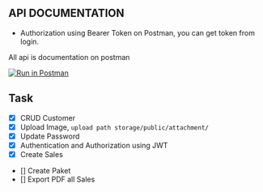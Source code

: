 ## API DOCUMENTATION

-   Authorization using Bearer Token on Postman, you can get token from login.

All api is documentation on postman

[![Run in Postman](https://run.pstmn.io/button.svg)](https://app.getpostman.com/run-collection/9720754-492c1034-eb4d-48b8-a6fc-59f8a29339b4?action=collection%2Ffork&source=rip_markdown&collection-url=entityId%3D9720754-492c1034-eb4d-48b8-a6fc-59f8a29339b4%26entityType%3Dcollection%26workspaceId%3D4d619d54-7c71-4072-bcbc-58819e7a417c)

## Task
- [x] CRUD Customer
- [x] Upload Image, `upload path storage/public/attachment/`
- [x] Update Password
- [x] Authentication and Authorization using JWT
- [x] Create Sales
- [] Create Paket
- [] Export PDF all Sales